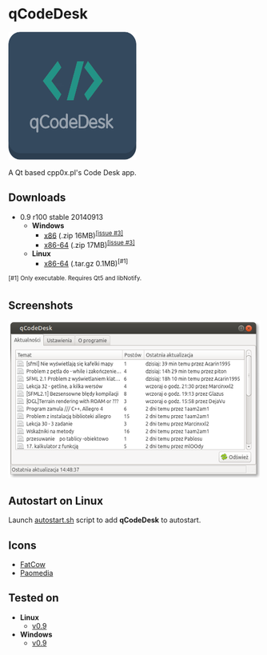 # qCodeDesk
<img src="/res/qCodeDesk.png?raw=true" width="256" height="256" alt="qCodeDesk logo"/>

A Qt based cpp0x.pl's Code Desk app.
## Downloads
* 0.9 r100 stable 20140913
  * __Windows__
    * [x86](https://github.com/MrPoxipol/qcodedesk/releases/download/0.9-stable/qcodedesk-0.9-stable-windows-x86.zip) (.zip 16MB)<sup>[[issue #3]](https://github.com/MrPoxipol/qcodedesk/issues/3)</sup>
    * [x86-64](https://github.com/MrPoxipol/qcodedesk/releases/download/0.9-stable/qcodedesk-0.9-stable-windows-x86-64.zip) (.zip 17MB)<sup>[[issue #3]](https://github.com/MrPoxipol/qcodedesk/issues/3)</sup>
  * __Linux__
    * [x86-64](https://github.com/MrPoxipol/qcodedesk/releases/download/0.9-stable/qcodedesk-0.9-stable-linux-x86-64.tar.gz) (.tar.gz 0.1MB)<sup>[#1]</sup>
 
<sup>[#1] Only executable. Requires Qt5 and libNotify.</sup>

## Screenshots
![Main Window](/screenshots/MainWindow-ambiance.png?raw=true)

## Autostart on Linux
Launch [autostart.sh](autostart.sh) script to add __qCodeDesk__ to autostart.

## Icons
* [FatCow](http://fatcow.com)
* [Paomedia](http://www.paomedia.com)

## Tested on
* __Linux__
  * [v0.9](https://github.com/MrPoxipol/qcodedesk/wiki/Tests-Linux-v0.9)
* __Windows__
  * [v0.9](https://github.com/MrPoxipol/qcodedesk/wiki/Tests-Windows-v0.9)
